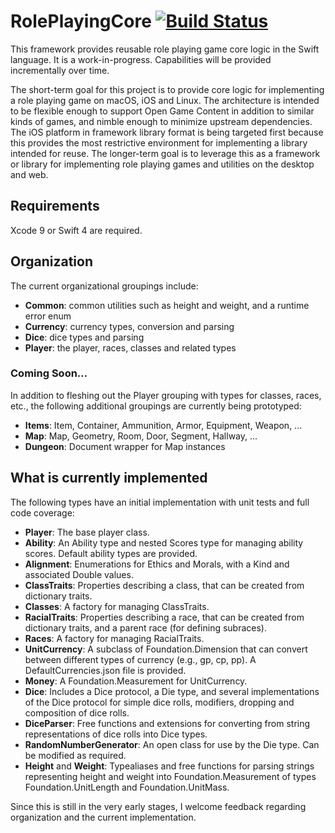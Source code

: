 # RolePlayingCore  [![Build Status](https://travis-ci.org/mrlegowatch/RolePlayingCore.svg?branch=master)](https://travis-ci.org/mrlegowatch/RolePlayingCore)

This framework provides reusable role playing game core logic in the Swift language. It is a work-in-progress. Capabilities will be provided incrementally over time.

The short-term goal for this project is to provide core logic for implementing a role playing game on macOS, iOS and Linux. The architecture is intended to be flexible enough to support Open Game Content in addition to similar kinds of games, and nimble enough to minimize upstream dependencies. The iOS platform in framework library format is being targeted first because this provides the most restrictive environment for implementing a library intended for reuse. The longer-term goal is to leverage this as a framework or library for implementing role playing games and utilities on the desktop and web.

## Requirements

Xcode 9 or Swift 4 are required.

## Organization

The current organizational groupings include:

* **Common**: common utilities such as height and weight, and a runtime error enum
* **Currency**: currency types, conversion and parsing
* **Dice**: dice types and parsing
* **Player**: the player, races, classes and related types

### Coming Soon...

In addition to fleshing out the Player grouping with types for classes, races, etc., the following additional groupings are currently being prototyped:

* **Items**: Item, Container, Ammunition, Armor, Equipment, Weapon, ...
* **Map**: Map, Geometry, Room, Door, Segment, Hallway, ...
* **Dungeon**: Document wrapper for Map instances

## What is currently implemented

The following types have an initial implementation with unit tests and full code coverage:

* **Player**: The base player class.
* **Ability**: An Ability type and nested Scores type for managing ability scores. Default ability types are provided.
* **Alignment**: Enumerations for Ethics and Morals, with a Kind and associated Double values.
* **ClassTraits**: Properties describing a class, that can be created from dictionary traits.
* **Classes**: A factory for managing ClassTraits.
* **RacialTraits**: Properties describing a race, that can be created from dictionary traits, and a parent race (for defining subraces).
* **Races**: A factory for managing RacialTraits.
* **UnitCurrency**: A subclass of Foundation.Dimension that can convert between different types of currency (e.g., gp, cp, pp). A DefaultCurrencies.json file is provided.
* **Money**: A Foundation.Measurement for UnitCurrency.
* **Dice**: Includes a Dice protocol, a Die type, and several implementations of the Dice protocol for simple dice rolls, modifiers, dropping and composition of dice rolls.
* **DiceParser**: Free functions and extensions for converting from string representations of dice rolls into Dice types.
* **RandomNumberGenerator**: An open class for use by the Die type. Can be modified as required.
* **Height** and **Weight**: Typealiases and free functions for parsing strings representing height and weight into Foundation.Measurement of types Foundation.UnitLength and Foundation.UnitMass.

Since this is still in the very early stages, I welcome feedback regarding organization and the current implementation.
